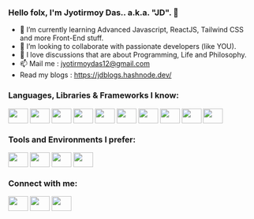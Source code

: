 ### Hello folx, I'm Jyotirmoy Das.. a.k.a. "JD". 👋

- 🌱 I’m currently learning Advanced Javascript, ReactJS, Tailwind CSS and more Front-End stuff. 
- 👯 I’m looking to collaborate with passionate developers (like YOU).
- 💬 I love discussions that are about Programming, Life and Philosophy.  
- 📫 Mail me : jyotirmoydas12@gmail.com
- Read my blogs : https://jdblogs.hashnode.dev/

<!-- Languages -->
<h3 align="left">Languages, Libraries & Frameworks I know:</h3>
<p align="left">
<img align="center" src="https://cdn.jsdelivr.net/npm/simple-icons@3.0.1/icons/javascript.svg" alt="" height="30" width="40" />
<img align="center" src="https://cdn.jsdelivr.net/npm/simple-icons@3.0.1/icons/react.svg" alt="" height="30" width="40" />
<img align="center" src="https://cdn.jsdelivr.net/npm/simple-icons@3.0.1/icons/redux.svg" alt="" height="30" width="40" />
<img align="center" src="https://cdn.jsdelivr.net/npm/simple-icons@3.0.1/icons/node-dot-js.svg" alt="" height="30" width="40" />
  <img align="center" src="https://cdn.jsdelivr.net/npm/simple-icons@3.0.1/icons/mongodb.svg" alt="" height="30" width="40" /> 
<img align="center" src="https://cdn.jsdelivr.net/npm/simple-icons@3.0.1/icons/jquery.svg" alt="" height="30" width="40" />  
<img align="center" src="https://cdn.jsdelivr.net/npm/simple-icons@3.0.1/icons/tailwindcss.svg" alt="" height="30" width="40" />
<img align="center" src="https://cdn.jsdelivr.net/npm/simple-icons@3.0.1/icons/bootstrap.svg" alt="" height="30" width="40" />
<img align="center" src="https://cdn.jsdelivr.net/npm/simple-icons@3.0.1/icons/php.svg" alt="" height="30" width="40" />    
<img align="center" src="https://cdn.jsdelivr.net/npm/simple-icons@3.0.1/icons/mysql.svg" alt="" height="30" width="40" />

</p>

<!--  Tools -->
<h3 align="left">Tools and Environments I prefer:</h3>
<p align="left">
<img align="center" src="https://cdn.jsdelivr.net/npm/simple-icons@3.0.1/icons/linux.svg" alt="" height="30" width="40" />
<img align="center" src="https://cdn.jsdelivr.net/npm/simple-icons@3.0.1/icons/visualstudiocode.svg" alt="" height="30" width="40" />
<img align="center" src="https://cdn.jsdelivr.net/npm/simple-icons@3.0.1/icons/github.svg" alt="" height="30" width="40" />
<img align="center" src="https://cdn.jsdelivr.net/npm/simple-icons@3.0.1/icons/postman.svg" alt="" height="30" width="40" />  
</p>

<!-- Social Icons -->
<h3 align="left">Connect with me:</h3>
<p align="left">
<a href="https://twitter.com/jdx_code" target="blank"><img align="center" src="https://cdn.jsdelivr.net/npm/simple-icons@3.0.1/icons/twitter.svg" alt="" height="30" width="40" /></a>
<a href="https://www.linkedin.com/in/jdx-code/" target="blank"><img align="center" src="https://cdn.jsdelivr.net/npm/simple-icons@3.0.1/icons/linkedin.svg" alt="" height="30" width="40" /></a>
<a href="https://www.facebook.com/jdxcode99/" target="blank"><img align="center" src="https://cdn.jsdelivr.net/npm/simple-icons@3.0.1/icons/facebook.svg" alt="" height="30" width="40" /></a>  
</p>
